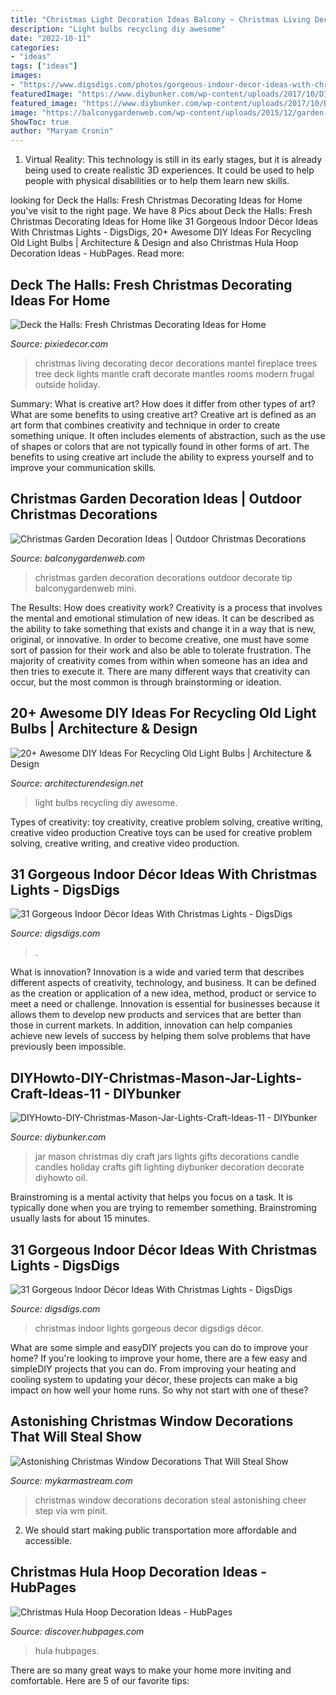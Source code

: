 ```yaml
---
title: "Christmas Light Decoration Ideas Balcony ~ Christmas Living Decorating Decor Decorations Mantel Fireplace Trees Tree Deck Lights Mantle Craft Decorate Mantles Rooms Modern Frugal Outside Holiday"
description: "Light bulbs recycling diy awesome"
date: "2022-10-11"
categories:
- "ideas"
tags: ["ideas"]
images:
- "https://www.digsdigs.com/photos/gorgeous-indoor-decor-ideas-with-christmas-lights-5-554x738.jpg"
featuredImage: "https://www.diybunker.com/wp-content/uploads/2017/10/DIYHowto-DIY-Christmas-Mason-Jar-Lights-Craft-Ideas-11.jpg"
featured_image: "https://www.diybunker.com/wp-content/uploads/2017/10/DIYHowto-DIY-Christmas-Mason-Jar-Lights-Craft-Ideas-11.jpg"
image: "https://balconygardenweb.com/wp-content/uploads/2015/12/garden-christmas-decoration-4_mini.jpg"
ShowToc: true
author: "Maryam Cronin"
---
```



1. Virtual Reality: This technology is still in its early stages, but it is already being used to create realistic 3D experiences. It could be used to help people with physical disabilities or to help them learn new skills.

	

		
looking for Deck the Halls: Fresh Christmas Decorating Ideas for Home you've visit to the right page. We have 8 Pics about Deck the Halls: Fresh Christmas Decorating Ideas for Home like 31 Gorgeous Indoor Décor Ideas With Christmas Lights - DigsDigs, 20+ Awesome DIY Ideas For Recycling Old Light Bulbs | Architecture &amp; Design and also Christmas Hula Hoop Decoration Ideas - HubPages. Read more:
		
    
## Deck The Halls: Fresh Christmas Decorating Ideas For Home

<img loading=lazy src="http://www.pixiedecor.com/wp-content/uploads/2017/12/Christmas-Decorating-Ideas-5.jpg" onerror="this.onerror=null;this.src='https://tse1.mm.bing.net/th?id=OIP._VHFuc2iYNHmlBSZq3UTXQHaKf&amp;pid=15.1';" alt="Deck the Halls: Fresh Christmas Decorating Ideas for Home">

_Source: pixiedecor.com_

>christmas living decorating decor decorations mantel fireplace trees tree deck lights mantle craft decorate mantles rooms modern frugal outside holiday. 

	

Summary: What is creative art? How does it differ from other types of art? What are some benefits to using creative art?
Creative art is defined as an art form that combines creativity and technique in order to create something unique. It often includes elements of abstraction, such as the use of shapes or colors that are not typically found in other forms of art. The benefits to using creative art include the ability to express yourself and to improve your communication skills.

    
## Christmas Garden Decoration Ideas | Outdoor Christmas Decorations

<img loading=lazy src="https://balconygardenweb.com/wp-content/uploads/2015/12/garden-christmas-decoration-4_mini.jpg" onerror="this.onerror=null;this.src='https://tse1.mm.bing.net/th?id=OIP.B9HM19uBjq_jdHFU4CauAAHaKO&amp;pid=15.1';" alt="Christmas Garden Decoration Ideas | Outdoor Christmas Decorations">

_Source: balconygardenweb.com_

>christmas garden decoration decorations outdoor decorate tip balconygardenweb mini. 

	

The Results: How does creativity work?
Creativity is a process that involves the mental and emotional stimulation of new ideas. It can be described as the ability to take something that exists and change it in a way that is new, original, or innovative. In order to become creative, one must have some sort of passion for their work and also be able to tolerate frustration. The majority of creativity comes from within when someone has an idea and then tries to execute it. There are many different ways that creativity can occur, but the most common is through brainstorming or ideation.

    
## 20+ Awesome DIY Ideas For Recycling Old Light Bulbs | Architecture &amp; Design

<img loading=lazy src="https://cdn.architecturendesign.net/wp-content/uploads/2015/09/AD-Ideas-For-Recycling-Light-Bulbs-19.jpg" onerror="this.onerror=null;this.src='https://tse3.mm.bing.net/th?id=OIP.vZ4LqPd2VOPVVzu61FjVlAHaGM&amp;pid=15.1';" alt="20+ Awesome DIY Ideas For Recycling Old Light Bulbs | Architecture &amp; Design">

_Source: architecturendesign.net_

>light bulbs recycling diy awesome. 

	

Types of creativity: toy creativity, creative problem solving, creative writing, creative video production
Creative toys can be used for creative problem solving, creative writing, and creative video production.

    
## 31 Gorgeous Indoor Décor Ideas With Christmas Lights - DigsDigs

<img loading=lazy src="https://www.digsdigs.com/photos/gorgeous-indoor-decor-ideas-with-christmas-lights-5-554x738.jpg" onerror="this.onerror=null;this.src='https://tse3.mm.bing.net/th?id=OIP.dOZknTYCCtNF520DhU1YrAHaJ3&amp;pid=15.1';" alt="31 Gorgeous Indoor Décor Ideas With Christmas Lights - DigsDigs">

_Source: digsdigs.com_

>. 

	

What is innovation?
Innovation is a wide and varied term that describes different aspects of creativity, technology, and business. It can be defined as the creation or application of a new idea, method, product or service to meet a need or challenge. Innovation is essential for businesses because it allows them to develop new products and services that are better than those in current markets. In addition, innovation can help companies achieve new levels of success by helping them solve problems that have previously been impossible.

    
## DIYHowto-DIY-Christmas-Mason-Jar-Lights-Craft-Ideas-11 - DIYbunker

<img loading=lazy src="https://www.diybunker.com/wp-content/uploads/2017/10/DIYHowto-DIY-Christmas-Mason-Jar-Lights-Craft-Ideas-11.jpg" onerror="this.onerror=null;this.src='https://tse3.mm.bing.net/th?id=OIP.hErDshB9MeQsh4pwhZvjeQHaMK&amp;pid=15.1';" alt="DIYHowto-DIY-Christmas-Mason-Jar-Lights-Craft-Ideas-11 - DIYbunker">

_Source: diybunker.com_

>jar mason christmas diy craft jars lights gifts decorations candle candles holiday crafts gift lighting diybunker decoration decorate diyhowto oil. 

	

Brainstroming is a mental activity that helps you focus on a task. It is typically done when you are trying to remember something. Brainstroming usually lasts for about 15 minutes.

    
## 31 Gorgeous Indoor Décor Ideas With Christmas Lights - DigsDigs

<img loading=lazy src="https://www.digsdigs.com/photos/gorgeous-indoor-decor-ideas-with-christmas-lights-2.jpg" onerror="this.onerror=null;this.src='https://tse1.mm.bing.net/th?id=OIP.ff8RD4NYixYtpdf6nKsN_QAAAA&amp;pid=15.1';" alt="31 Gorgeous Indoor Décor Ideas With Christmas Lights - DigsDigs">

_Source: digsdigs.com_

>christmas indoor lights gorgeous decor digsdigs décor. 

	

What are some simple and easyDIY projects you can do to improve your home?
If you're looking to improve your home, there are a few easy and simpleDIY projects that you can do. From improving your heating and cooling system to updating your décor, these projects can make a big impact on how well your home runs. So why not start with one of these?

    
## Astonishing Christmas Window Decorations That Will Steal Show

<img loading=lazy src="https://mykarmastream.com/wp-content/uploads/2015/11/christmas-window_wm.jpg" onerror="this.onerror=null;this.src='https://tse4.mm.bing.net/th?id=OIP.O0HbuVXPNyu2S7qkWSeghwHaLl&amp;pid=15.1';" alt="Astonishing Christmas Window Decorations That Will Steal Show">

_Source: mykarmastream.com_

>christmas window decorations decoration steal astonishing cheer step via wm pinit. 

	

2. We should start making public transportation more affordable and accessible.

    
## Christmas Hula Hoop Decoration Ideas - HubPages

<img loading=lazy src="https://images.saymedia-content.com/.image/t_share/MTgwNjE4NDY0MDkxMjUxODAw/christmas-hula-hoop-decoration-ideas.jpg" onerror="this.onerror=null;this.src='https://tse4.mm.bing.net/th?id=OIP.8HmhPgHQfTs0fzcOe52PpQHaJ8&amp;pid=15.1';" alt="Christmas Hula Hoop Decoration Ideas - HubPages">

_Source: discover.hubpages.com_

>hula hubpages. 

	

There are so many great ways to make your home more inviting and comfortable. Here are 5 of our favorite tips:


